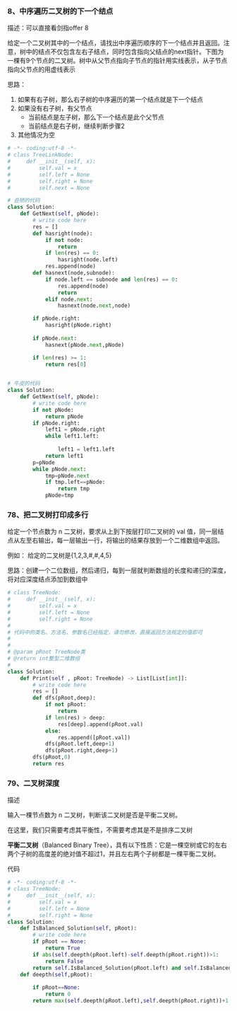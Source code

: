 ### 8、中序遍历二叉树的下一个结点

描述：可以直接看剑指offer 8 

给定一个二叉树其中的一个结点，请找出中序遍历顺序的下一个结点并且返回。注意，树中的结点不仅包含左右子结点，同时包含指向父结点的next指针。下图为一棵有9个节点的二叉树。树中从父节点指向子节点的指针用实线表示，从子节点指向父节点的用虚线表示

思路：

1. 如果有右子树，那么右子树的中序遍历的第一个结点就是下一个结点
2. 如果没有右子树，有父节点
   - 当前结点是左子树，那么下一个结点是此个父节点
   - 当前结点是右子树，继续判断步骤2
3. 其他情况为空



```python
# -*- coding:utf-8 -*-
# class TreeLinkNode:
#     def __init__(self, x):
#         self.val = x
#         self.left = None
#         self.right = None
#         self.next = None

# 丑陋的代码
class Solution:
    def GetNext(self, pNode):
        # write code here
        res = []
        def hasright(node):
            if not node:
                return
            if len(res) == 0:
                hasright(node.left)
            res.append(node)
        def hasnext(node,subnode):
            if node.left == subnode and len(res) == 0:
                res.append(node)
                return
            elif node.next:
                hasnext(node.next,node) 

        if pNode.right:
            hasright(pNode.right)
            
        if pNode.next:
            hasnext(pNode.next,pNode)

        if len(res) >= 1:
            return res[0]
        

# 牛皮的代码
class Solution:
    def GetNext(self, pNode):
        # write code here
        if not pNode:
            return pNode
        if pNode.right:
            left1 = pNode.right
            while left1.left:
 
                left1 = left1.left
            return left1
        p=pNode
        while pNode.next:
            tmp=pNode.next
            if tmp.left==pNode:
                return tmp
            pNode=tmp
```



### 78、把二叉树打印成多行



给定一个节点数为 n 二叉树，要求从上到下按层打印二叉树的 val 值，同一层结点从左至右输出，每一层输出一行，将输出的结果存放到一个二维数组中返回。

例如：
给定的二叉树是{1,2,3,#,#,4,5}

思路：创建一个二位数组，然后递归，每到一层就判断数组的长度和递归的深度，将对应深度结点添加到数组中

```python
# class TreeNode:
#     def __init__(self, x):
#         self.val = x
#         self.left = None
#         self.right = None
#
# 代码中的类名、方法名、参数名已经指定，请勿修改，直接返回方法规定的值即可
#
# 
# @param pRoot TreeNode类 
# @return int整型二维数组
#
class Solution:
    def Print(self , pRoot: TreeNode) -> List[List[int]]:
        # write code here
        res = []
        def dfs(pRoot,deep):
            if not pRoot:
                return
            if len(res) > deep:
                res[deep].append(pRoot.val)
            else:
                res.append([pRoot.val])
            dfs(pRoot.left,deep+1)
            dfs(pRoot.right,deep+1)
        dfs(pRoot,0)
        return res
```





### 79、二叉树深度

描述

输入一棵节点数为 n 二叉树，判断该二叉树是否是平衡二叉树。

在这里，我们只需要考虑其平衡性，不需要考虑其是不是排序二叉树

**平衡二叉树**（Balanced Binary Tree），具有以下性质：它是一棵空树或它的左右两个子树的高度差的绝对值不超过1，并且左右两个子树都是一棵平衡二叉树。

代码

```python
# -*- coding:utf-8 -*-
# class TreeNode:
#     def __init__(self, x):
#         self.val = x
#         self.left = None
#         self.right = None
class Solution:
    def IsBalanced_Solution(self, pRoot):
        # write code here
        if pRoot == None:
            return True
        if abs(self.deepth(pRoot.left)-self.deepth(pRoot.right))>1:
            return False
        return self.IsBalanced_Solution(pRoot.left) and self.IsBalanced_Solution(pRoot.right)
    def deepth(self,pRoot):
        
        if pRoot==None:
            return 0
        return max(self.deepth(pRoot.left),self.deepth(pRoot.right))+1
```



